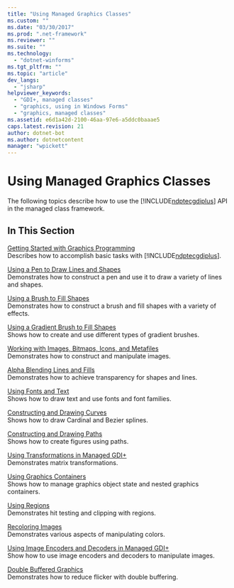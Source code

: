 ```yaml
---
title: "Using Managed Graphics Classes"
ms.custom: ""
ms.date: "03/30/2017"
ms.prod: ".net-framework"
ms.reviewer: ""
ms.suite: ""
ms.technology: 
  - "dotnet-winforms"
ms.tgt_pltfrm: ""
ms.topic: "article"
dev_langs: 
  - "jsharp"
helpviewer_keywords: 
  - "GDI+, managed classes"
  - "graphics, using in Windows Forms"
  - "graphics, managed classes"
ms.assetid: e6d1a42d-2100-46aa-97e6-a5ddc0baaae5
caps.latest.revision: 21
author: dotnet-bot
ms.author: dotnetcontent
manager: "wpickett"
---
```

# Using Managed Graphics Classes
The following topics describe how to use the [!INCLUDE[ndptecgdiplus](../../../../includes/ndptecgdiplus-md.md)] API in the managed class framework.  
  
## In This Section  
 [Getting Started with Graphics Programming](../../../../docs/framework/winforms/advanced/getting-started-with-graphics-programming.md)  
 Describes how to accomplish basic tasks with [!INCLUDE[ndptecgdiplus](../../../../includes/ndptecgdiplus-md.md)].  
  
 [Using a Pen to Draw Lines and Shapes](../../../../docs/framework/winforms/advanced/using-a-pen-to-draw-lines-and-shapes.md)  
 Demonstrates how to construct a pen and use it to draw a variety of lines and shapes.  
  
 [Using a Brush to Fill Shapes](../../../../docs/framework/winforms/advanced/using-a-brush-to-fill-shapes.md)  
 Demonstrates how to construct a brush and fill shapes with a variety of effects.  
  
 [Using a Gradient Brush to Fill Shapes](../../../../docs/framework/winforms/advanced/using-a-gradient-brush-to-fill-shapes.md)  
 Shows how to create and use different types of gradient brushes.  
  
 [Working with Images, Bitmaps, Icons, and Metafiles](../../../../docs/framework/winforms/advanced/working-with-images-bitmaps-icons-and-metafiles.md)  
 Demonstrates how to construct and manipulate images.  
  
 [Alpha Blending Lines and Fills](../../../../docs/framework/winforms/advanced/alpha-blending-lines-and-fills.md)  
 Demonstrates how to achieve transparency for shapes and lines.  
  
 [Using Fonts and Text](../../../../docs/framework/winforms/advanced/using-fonts-and-text.md)  
 Shows how to draw text and use fonts and font families.  
  
 [Constructing and Drawing Curves](../../../../docs/framework/winforms/advanced/constructing-and-drawing-curves.md)  
 Shows how to draw Cardinal and Bezier splines.  
  
 [Constructing and Drawing Paths](../../../../docs/framework/winforms/advanced/constructing-and-drawing-paths.md)  
 Shows how to create figures using paths.  
  
 [Using Transformations in Managed GDI+](../../../../docs/framework/winforms/advanced/using-transformations-in-managed-gdi.md)  
 Demonstrates matrix transformations.  
  
 [Using Graphics Containers](../../../../docs/framework/winforms/advanced/using-graphics-containers.md)  
 Shows how to manage graphics object state and nested graphics containers.  
  
 [Using Regions](../../../../docs/framework/winforms/advanced/using-regions.md)  
 Demonstrates hit testing and clipping with regions.  
  
 [Recoloring Images](../../../../docs/framework/winforms/advanced/recoloring-images.md)  
 Demonstrates various aspects of manipulating colors.  
  
 [Using Image Encoders and Decoders in Managed GDI+](../../../../docs/framework/winforms/advanced/using-image-encoders-and-decoders-in-managed-gdi.md)  
 Show how to use image encoders and decoders to manipulate images.  
  
 [Double Buffered Graphics](../../../../docs/framework/winforms/advanced/double-buffered-graphics.md)  
 Demonstrates how to reduce flicker with double buffering.
